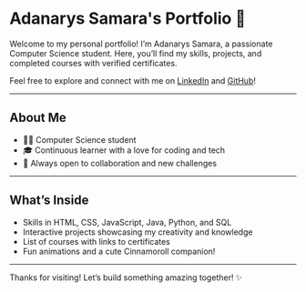 # Adanarys Samara's Portfolio 💖

Welcome to my personal portfolio! I’m Adanarys Samara, a passionate Computer Science student. Here, you’ll find my skills, projects, and completed courses with verified certificates.

Feel free to explore and connect with me on [LinkedIn](https://www.linkedin.com/in/adanarys-mendonça-576660218) and [GitHub](https://github.com/adanaryss)!

---

## About Me

- 👩‍💻 Computer Science student  
- 🎓 Continuous learner with a love for coding and tech  
- 💬 Always open to collaboration and new challenges  

---

## What’s Inside

- Skills in HTML, CSS, JavaScript, Java, Python, and SQL  
- Interactive projects showcasing my creativity and knowledge  
- List of courses with links to certificates  
- Fun animations and a cute Cinnamoroll companion!  

---

Thanks for visiting! Let’s build something amazing together! ✨

